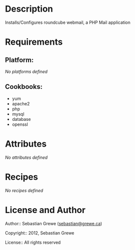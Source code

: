 Description
===========

Installs/Configures roundcube webmail, a PHP Mail application

Requirements
============

## Platform:

*No platforms defined*

## Cookbooks:

* yum
* apache2
* php
* mysql
* database
* openssl

Attributes
==========

*No attributes defined*

Recipes
=======

*No recipes defined*

License and Author
==================

Author:: Sebastian Grewe (<sebastian@grewe.ca>)

Copyright:: 2012, Sebastian Grewe

License:: All rights reserved
